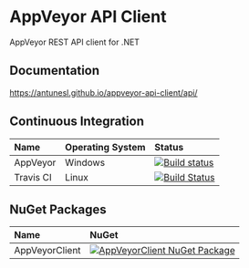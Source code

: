 # AppVeyor API Client
AppVeyor REST API client for .NET


## Documentation
https://antunesl.github.io/appveyor-api-client/api/


## Continuous Integration

| Name      | Operating System | Status |
| :---      | :---             | :---   |
| AppVeyor  | Windows          | [![Build status](https://ci.appveyor.com/api/projects/status/2xx9hvhcyc247dtm?svg=true)](https://ci.appveyor.com/project/antunesl/appveyor-api-client) |
| Travis CI | Linux            | [![Build Status](https://travis-ci.org/antunesl/appveyor-api-client.svg?branch=master)](https://travis-ci.org/antunesl/appveyor-api-client) |


## NuGet Packages

| Name           | NuGet |
| :---           | :---  |
| AppVeyorClient | [![AppVeyorClient NuGet Package](https://img.shields.io/nuget/v/AppVeyorClient.svg)](https://www.nuget.org/packages/AppVeyorClient/) |
